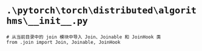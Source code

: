 # `.\pytorch\torch\distributed\algorithms\__init__.py`

```
# 从当前目录中的 join 模块中导入 Join、Joinable 和 JoinHook 类
from .join import Join, Joinable, JoinHook
```